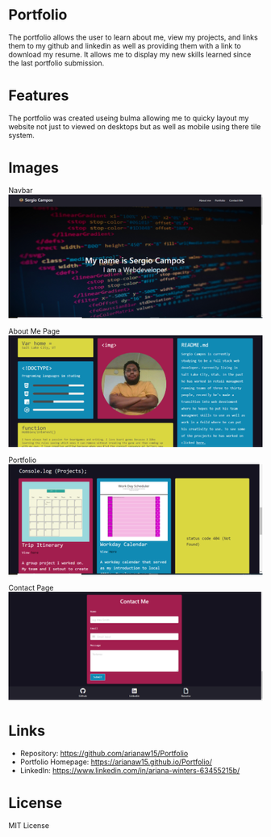 # Portfolio

The portfolio allows the user to learn about me, view my projects, and links them to my github and linkedin as well as providing them with a link to download my resume. It allows me to display my new skills learned since the last portfolio submission. 

# Features

The portfolio was created useing bulma allowing me to quicky layout my website not just to viewed on desktops but as well as mobile using there tile system.

# Images

Navbar 
![Navbar and the landing page](/assets/nav.PNG)

About Me Page
![About Me page with introduction and professional photo](/assets/aboutme.PNG)


Portfolio
![Portfolio section with images and links](/assets/Projects.PNG)

Contact Page
![Contact page with contact form and links to github, linkedin and my resume](/assets/contact.PNG)

# Links

- Repository: https://github.com/arianaw15/Portfolio
- Portfolio Homepage: https://arianaw15.github.io/Portfolio/
- LinkedIn: https://www.linkedin.com/in/ariana-winters-63455215b/

# License

MIT License